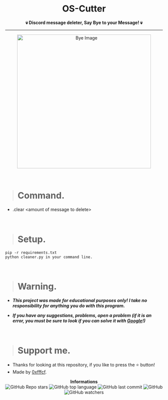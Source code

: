 <h1 align="center">OS-Cutter</h1>

<p align='center'>
    <b>💀 Discord message deleter, Say Bye to your Message! 💀</b>
</p>

----

<p align="center">
    <img src="https://emoji.gg/assets/emoji/2176-cinnamonroll-bye-bye.png" alt="Bye Image" width="428px"/>
  </p>

<br/>

> # Command.

* .clear \<amount of message to delete>

<br/>

> # Setup.

```
pip -r requirements.txt
python cleaner.py in your command line.
```

<br/>

> # Warning.

* ***This project was made for educational purposes only! I take no responsibility for anything you do with this program.***

* ***If you have any suggestions, problems, open a problem (if it is an error, you must be sure to look if you can solve it with [Google](https://giybf.com)!)***  
  
  <br/>

> # Support me.

* Thanks for looking at this repository, if you like to press the ⭐ button!
* Made by [0xfffcf](https://github.com/0xfffcf).

<p align="center">
    <b>Informations</b><br>
    <img alt="GitHub Repo stars" src="https://img.shields.io/github/stars/0xfffcf/Discord-Cleaner?color=7143de">
    <img alt="GitHub top language" src="https://img.shields.io/github/languages/top/0xfffcf/Discord-Cleaner?color=7143de">
    <img alt="GitHub last commit" src="https://img.shields.io/github/last-commit/0xfffcf/Discord-Cleaner?color=7143de">
    <img alt="GitHub" src="https://img.shields.io/github/license/0xfffcf/Discord-Cleaner?color=7143de">
    <img alt="GitHub watchers" src="https://img.shields.io/github/watchers/0xfffcf/Discord-Cleaner?color=7143de">
</p>
